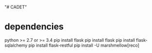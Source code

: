 "# CADET" 

# dependencies
python >= 2.7 or >= 3.4
pip install flask
pip install flask
pip install flask-sqlalchemy
pip install flask-restful
pip install -U marshmellow[reco]
